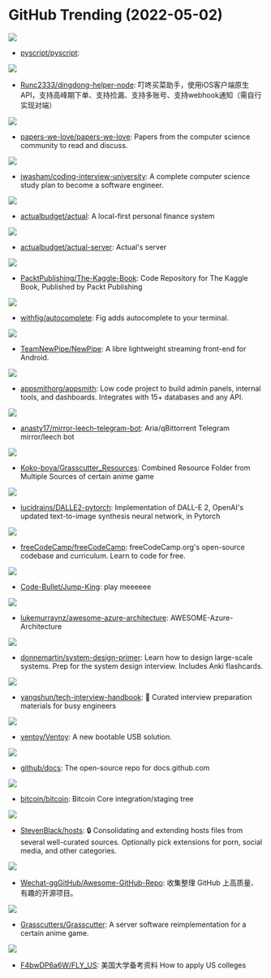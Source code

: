 # GitHub Trending (2022-05-02)

![](https://img.shields.io/badge/JavaScript-New%201-green?style=flat-square&logo=appveyor)
- [pyscript/pyscript](https://github.com/pyscript/pyscript): 

![](https://img.shields.io/badge/JavaScript-New%2039-green?style=flat-square&logo=appveyor)
- [Runc2333/dingdong-helper-node](https://github.com/Runc2333/dingdong-helper-node): 叮咚买菜助手，使用iOS客户端原生API，支持高峰期下单、支持捡漏、支持多账号、支持webhook通知（需自行实现对端）

![](https://img.shields.io/badge/Shell-New%20236-green?style=flat-square&logo=appveyor)
- [papers-we-love/papers-we-love](https://github.com/papers-we-love/papers-we-love): Papers from the computer science community to read and discuss.

![](https://img.shields.io/badge/none-New%20189-green?style=flat-square&logo=appveyor)
- [jwasham/coding-interview-university](https://github.com/jwasham/coding-interview-university): A complete computer science study plan to become a software engineer.

![](https://img.shields.io/badge/JavaScript-New%20620-green?style=flat-square&logo=appveyor)
- [actualbudget/actual](https://github.com/actualbudget/actual): A local-first personal finance system

![](https://img.shields.io/badge/JavaScript-New%20170-green?style=flat-square&logo=appveyor)
- [actualbudget/actual-server](https://github.com/actualbudget/actual-server): Actual's server

![](https://img.shields.io/badge/Jupyter%20Notebook-New%20134-green?style=flat-square&logo=appveyor)
- [PacktPublishing/The-Kaggle-Book](https://github.com/PacktPublishing/The-Kaggle-Book): Code Repository for The Kaggle Book, Published by Packt Publishing

![](https://img.shields.io/badge/TypeScript-New%20146-green?style=flat-square&logo=appveyor)
- [withfig/autocomplete](https://github.com/withfig/autocomplete): Fig adds autocomplete to your terminal.

![](https://img.shields.io/badge/Java-New%2091-green?style=flat-square&logo=appveyor)
- [TeamNewPipe/NewPipe](https://github.com/TeamNewPipe/NewPipe): A libre lightweight streaming front-end for Android.

![](https://img.shields.io/badge/TypeScript-New%20230-green?style=flat-square&logo=appveyor)
- [appsmithorg/appsmith](https://github.com/appsmithorg/appsmith): Low code project to build admin panels, internal tools, and dashboards. Integrates with 15+ databases and any API.

![](https://img.shields.io/badge/Python-New%2015-green?style=flat-square&logo=appveyor)
- [anasty17/mirror-leech-telegram-bot](https://github.com/anasty17/mirror-leech-telegram-bot): Aria/qBittorrent Telegram mirror/leech bot

![](https://img.shields.io/badge/Lua-New%2010-green?style=flat-square&logo=appveyor)
- [Koko-boya/Grasscutter_Resources](https://github.com/Koko-boya/Grasscutter_Resources): Combined Resource Folder from Multiple Sources of certain anime game

![](https://img.shields.io/badge/Python-New%201-green?style=flat-square&logo=appveyor)
- [lucidrains/DALLE2-pytorch](https://github.com/lucidrains/DALLE2-pytorch): Implementation of DALL-E 2, OpenAI's updated text-to-image synthesis neural network, in Pytorch

![](https://img.shields.io/badge/TypeScript-New%2058-green?style=flat-square&logo=appveyor)
- [freeCodeCamp/freeCodeCamp](https://github.com/freeCodeCamp/freeCodeCamp): freeCodeCamp.org's open-source codebase and curriculum. Learn to code for free.

![](https://img.shields.io/badge/JavaScript-New%2024-green?style=flat-square&logo=appveyor)
- [Code-Bullet/Jump-King](https://github.com/Code-Bullet/Jump-King): play meeeeee

![](https://img.shields.io/badge/none-New%2072-green?style=flat-square&logo=appveyor)
- [lukemurraynz/awesome-azure-architecture](https://github.com/lukemurraynz/awesome-azure-architecture): AWESOME-Azure-Architecture

![](https://img.shields.io/badge/Python-New%20250-green?style=flat-square&logo=appveyor)
- [donnemartin/system-design-primer](https://github.com/donnemartin/system-design-primer): Learn how to design large-scale systems. Prep for the system design interview. Includes Anki flashcards.

![](https://img.shields.io/badge/JavaScript-New%2079-green?style=flat-square&logo=appveyor)
- [yangshun/tech-interview-handbook](https://github.com/yangshun/tech-interview-handbook): 💯 Curated interview preparation materials for busy engineers

![](https://img.shields.io/badge/C-New%2092-green?style=flat-square&logo=appveyor)
- [ventoy/Ventoy](https://github.com/ventoy/Ventoy): A new bootable USB solution.

![](https://img.shields.io/badge/JavaScript-New%2094-green?style=flat-square&logo=appveyor)
- [github/docs](https://github.com/github/docs): The open-source repo for docs.github.com

![](https://img.shields.io/badge/C%2B%2B-New%2034-green?style=flat-square&logo=appveyor)
- [bitcoin/bitcoin](https://github.com/bitcoin/bitcoin): Bitcoin Core integration/staging tree

![](https://img.shields.io/badge/Python-New%207-green?style=flat-square&logo=appveyor)
- [StevenBlack/hosts](https://github.com/StevenBlack/hosts): 🔒 Consolidating and extending hosts files from several well-curated sources. Optionally pick extensions for porn, social media, and other categories.

![](https://img.shields.io/badge/none-New%2033-green?style=flat-square&logo=appveyor)
- [Wechat-ggGitHub/Awesome-GitHub-Repo](https://github.com/Wechat-ggGitHub/Awesome-GitHub-Repo): 收集整理 GitHub 上高质量、有趣的开源项目。

![](https://img.shields.io/badge/Java-New%20237-green?style=flat-square&logo=appveyor)
- [Grasscutters/Grasscutter](https://github.com/Grasscutters/Grasscutter): A server software reimplementation for a certain anime game.

![](https://img.shields.io/badge/HTML-New%2040-green?style=flat-square&logo=appveyor)
- [F4bwDP6a6W/FLY_US](https://github.com/F4bwDP6a6W/FLY_US): 美国大学备考资料 How to apply US colleges

